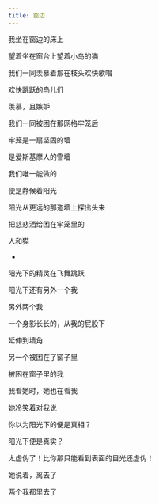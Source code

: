 ```yaml
---
title: 窗边
---
```


我坐在窗边的床上

望着坐在窗台上望着小鸟的猫

我们一同羡慕着那在枝头欢快歌唱

欢快跳跃的鸟儿们

羡慕，且嫉妒

我们一同被困在那网格牢笼后

牢笼是一扇坚固的墙

是爱斯基摩人的雪墙

我们唯一能做的

便是静候着阳光

阳光从更远的那道墙上探出头来

把慈悲洒给困在牢笼里的

人和猫

*

阳光下的精灵在飞舞跳跃

阳光下还有另外一个我

另外两个我

一个身影长长的，从我的屁股下

延伸到墙角

另一个被困在了窗子里

被困在窗子里的我

我看她时，她也在看我

她冷笑着对我说

你以为阳光下的便是真相？

阳光下便是真实？

太虚伪了！比你那只能看到表面的目光还虚伪！

她说着，离去了

两个我都里去了